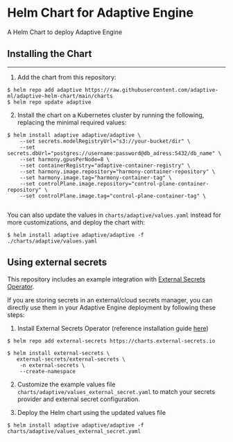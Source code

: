 # Helm Chart for Adaptive Engine

A Helm Chart to deploy Adaptive Engine

## Installing the Chart

---

1. Add the chart from this repository:

```
$ helm repo add adaptive https://raw.githubusercontent.com/adaptive-ml/adaptive-helm-chart/main/charts
$ helm repo update adaptive
```

2. Install the chart on a Kubernetes cluster by running the following, replacing the minimal required values:

```
$ helm install adaptive adaptive/adaptive \
    --set secrets.modelRegistryUrl="s3://your-bucket/dir" \
    --set secrets.dbUrl="postgres://username:password@db_adress:5432/db_name" \
    --set harmony.gpusPerNode=8 \
    --set containerRegistry="adaptive-container-registry" \
    --set harmony.image.repository="harmony-container-repository" \
    --set harmony.image.tag="harmony-container-tag" \
    --set controlPlane.image.repository="control-plane-container-repository" \
    --set controlPlane.image.tag="control-plane-container-tag" \


```

You can also update the values in `charts/adaptive/values.yaml` instead for more customizations, and deploy the chart with:

```
$ helm install adaptive adaptive/adaptive -f ./charts/adaptive/values.yaml
```

## Using external secrets

This repository includes an example integration with [External Secrets Operator](https://external-secrets.io/latest/).

If you are storing secrets in an external/cloud secrets manager, you can directly use them in your Adaptive Engine deployment by following these steps:

1. Install External Secrets Operator (reference installation guide [here](https://external-secrets.io/latest/introduction/getting-started/))

```
$ helm repo add external-secrets https://charts.external-secrets.io

$ helm install external-secrets \
   external-secrets/external-secrets \
    -n external-secrets \
    --create-namespace
```

2. Customize the example values file `charts/adaptive/values_external_secret.yaml` to match your secrets provider and external secret configuration.

3. Deploy the Helm chart using the updated values file

```
$ helm install adaptive adaptive/adaptive -f charts/adaptive/values_external_secret.yaml
```
